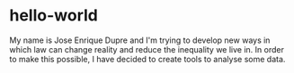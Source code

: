 # hello-world

My name is Jose Enrique Dupre and I'm trying to develop new ways in which law can change reality and reduce the inequality we live in. 
In order to make this possible, I have decided to create tools to analyse some data.
